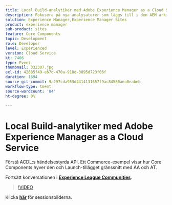 ```yaml
---
title: Local Build-analytiker med Adobe Experience Manager as a Cloud Service
description: Fokusera på nya analysatorer som läggs till i den AEM arkivtypen, vilket gör att du kan återskapa lokala valideringar som görs i Cloud Managers distributionsrutnät.
solution: Experience Manager,Experience Manager Sites
product: experience manager
sub-product: sites
feature: Core Components
topic: Development
role: Developer
level: Experienced
version: Cloud Service
kt: 7406
type: Event
thumbnail: 332307.jpg
exl-id: 42685f49-e67d-470a-918d-3895d723f06f
duration: 1694
source-git-commit: 9a297cda953d4414131657f9ac84580aea0eabeb
workflow-type: tm+mt
source-wordcount: '84'
ht-degree: 0%

---
```


# Local Build-analytiker med Adobe Experience Manager as a Cloud Service

Förstå ACDL:s händelsestyrda API. Ett Commerce-exempel visar hur Core Components hyver den och Launch-tillägget gränssnitt med AA och AT.

Fortsätt konversationen i **[Experience League Communities](https://adobe.ly/36Yd3v6)**.

>[!VIDEO](https://video.tv.adobe.com/v/332307/?quality=12&learn=on&hidetitle=true)

Klicka **[här](/help/adobe-developers-live/assets/local-build-analyzers-aemcs.pdf)** för sessionsbilderna.
